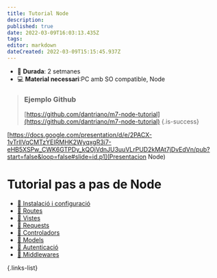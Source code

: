 ```yaml
---
title: Tutorial Node
description: 
published: true
date: 2022-03-09T16:03:13.435Z
tags: 
editor: markdown
dateCreated: 2022-03-09T15:15:45.937Z
---
```


- :calendar: **Durada**: 2 setmanes
- :computer: **Material necessari**:PC amb SO compatible, Node


> ### Ejemplo Github
> [https://github.com/dantriano/m7-node-tutorial](https://github.com/dantriano/m7-node-tutorial)
{.is-success}

[https://docs.google.com/presentation/d/e/2PACX-1vTrlIVqCMTzYEIRMHK2WyqxgR3i7-eHB5XSPw_CWK6GTPDy_kQOjVdnJU3uuVLrPUD2kMAt7jDvEdVn/pub?start=false&loop=false#slide=id.p1](Presentacion Node)

# Tutorial pas a pas de Node

- [:pill: Instalació i configuració](instalacio-configuracio)
- [:pill: Routes](routes)
- [:pill: Vistes](vistes)
- [:pill: Requests](requests)
- [:pill: Controladors](controladors)
- [:pill: Models](models)
- [:pill: Autenticació](autenticacio)
- [:pill: Middlewares](middlewares)


{.links-list}
